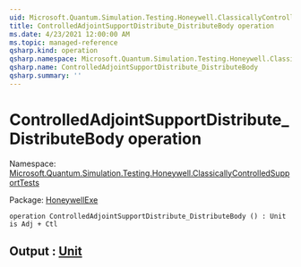 ```yaml
---
uid: Microsoft.Quantum.Simulation.Testing.Honeywell.ClassicallyControlledSupportTests.ControlledAdjointSupportDistribute_DistributeBody
title: ControlledAdjointSupportDistribute_DistributeBody operation
ms.date: 4/23/2021 12:00:00 AM
ms.topic: managed-reference
qsharp.kind: operation
qsharp.namespace: Microsoft.Quantum.Simulation.Testing.Honeywell.ClassicallyControlledSupportTests
qsharp.name: ControlledAdjointSupportDistribute_DistributeBody
qsharp.summary: ''
---
```


# ControlledAdjointSupportDistribute_DistributeBody operation

Namespace: [Microsoft.Quantum.Simulation.Testing.Honeywell.ClassicallyControlledSupportTests](xref:Microsoft.Quantum.Simulation.Testing.Honeywell.ClassicallyControlledSupportTests)

Package: [HoneywellExe](https://nuget.org/packages/HoneywellExe)




```qsharp
operation ControlledAdjointSupportDistribute_DistributeBody () : Unit is Adj + Ctl
```


## Output : [Unit](xref:microsoft.quantum.qsharp.valueliterals#unit-literal)

